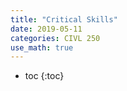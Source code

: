 ```yaml
---
title: "Critical Skills"
date: 2019-05-11
categories: CIVL 250
use_math: true
---
```


- toc
{:toc}

